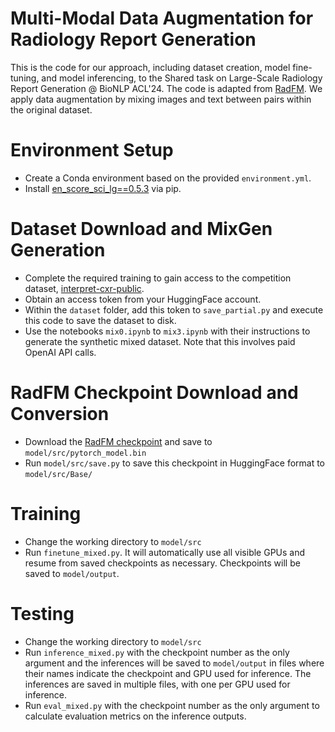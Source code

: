 # Multi-Modal Data Augmentation for Radiology Report Generation

This is the code for our approach, including dataset creation, model fine-tuning, and model inferencing, to the Shared task on Large-Scale Radiology Report Generation @ BioNLP ACL'24. The code is adapted from [RadFM](https://github.com/chaoyi-wu/RadFM/). We apply data augmentation by mixing images and text between pairs within the original dataset.

# Environment Setup
- Create a Conda environment based on the provided `environment.yml`.
- Install [en_score_sci_lg==0.5.3](https://s3-us-west-2.amazonaws.com/ai2-s2-scispacy/releases/v0.5.3/en_core_sci_lg-0.5.3.tar.gz) via pip.

# Dataset Download and MixGen Generation
- Complete the required training to gain access to the competition dataset, [interpret-cxr-public](https://huggingface.co/datasets/StanfordAIMI/interpret-cxr-public).
- Obtain an access token from your HuggingFace account.
- Within the `dataset` folder, add this token to `save_partial.py` and execute this code to save the dataset to disk.
- Use the notebooks `mix0.ipynb` to `mix3.ipynb` with their instructions to generate the synthetic mixed dataset. Note that this involves paid OpenAI API calls.

# RadFM Checkpoint Download and Conversion
- Download the [RadFM checkpoint](https://huggingface.co/chaoyi-wu/RadFM/tree/main) and save to `model/src/pytorch_model.bin`
- Run `model/src/save.py` to save this checkpoint in HuggingFace format to `model/src/Base/`

# Training
- Change the working directory to `model/src`
- Run `finetune_mixed.py`. It will automatically use all visible GPUs and resume from saved checkpoints as necessary. Checkpoints will be saved to `model/output`.

# Testing
- Change the working directory to `model/src`
- Run `inference_mixed.py` with the checkpoint number as the only argument and the inferences will be saved to `model/output` in files where their names indicate the checkpoint and GPU used for inference. The inferences are saved in multiple files, with one per GPU used for inference.
- Run `eval_mixed.py` with the checkpoint number as the only argument to calculate evaluation metrics on the inference outputs.